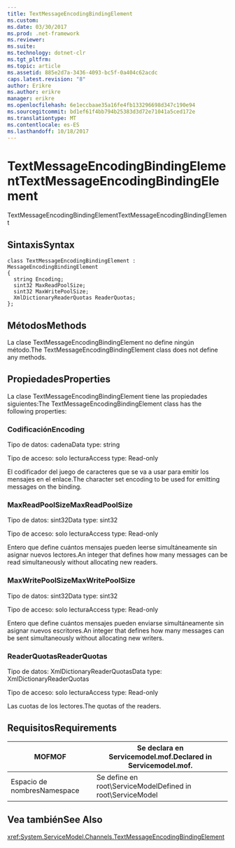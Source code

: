 ```yaml
---
title: TextMessageEncodingBindingElement
ms.custom: 
ms.date: 03/30/2017
ms.prod: .net-framework
ms.reviewer: 
ms.suite: 
ms.technology: dotnet-clr
ms.tgt_pltfrm: 
ms.topic: article
ms.assetid: 885e2d7a-3436-4093-bc5f-0a404c62acdc
caps.latest.revision: "8"
author: Erikre
ms.author: erikre
manager: erikre
ms.openlocfilehash: 6e1eccbaae35a16fe4fb133296698d347c190e94
ms.sourcegitcommit: bd1ef61f4bb794b25383d3d72e71041a5ced172e
ms.translationtype: MT
ms.contentlocale: es-ES
ms.lasthandoff: 10/18/2017
---
```

# <a name="textmessageencodingbindingelement"></a><span data-ttu-id="152d3-102">TextMessageEncodingBindingElement</span><span class="sxs-lookup"><span data-stu-id="152d3-102">TextMessageEncodingBindingElement</span></span>
<span data-ttu-id="152d3-103">TextMessageEncodingBindingElement</span><span class="sxs-lookup"><span data-stu-id="152d3-103">TextMessageEncodingBindingElement</span></span>  
  
## <a name="syntax"></a><span data-ttu-id="152d3-104">Sintaxis</span><span class="sxs-lookup"><span data-stu-id="152d3-104">Syntax</span></span>  
  
```  
class TextMessageEncodingBindingElement : MessageEncodingBindingElement  
{  
  string Encoding;  
  sint32 MaxReadPoolSize;  
  sint32 MaxWritePoolSize;  
  XmlDictionaryReaderQuotas ReaderQuotas;  
};  
```  
  
## <a name="methods"></a><span data-ttu-id="152d3-105">Métodos</span><span class="sxs-lookup"><span data-stu-id="152d3-105">Methods</span></span>  
 <span data-ttu-id="152d3-106">La clase TextMessageEncodingBindingElement no define ningún método.</span><span class="sxs-lookup"><span data-stu-id="152d3-106">The TextMessageEncodingBindingElement class does not define any methods.</span></span>  
  
## <a name="properties"></a><span data-ttu-id="152d3-107">Propiedades</span><span class="sxs-lookup"><span data-stu-id="152d3-107">Properties</span></span>  
 <span data-ttu-id="152d3-108">La clase TextMessageEncodingBindingElement tiene las propiedades siguientes:</span><span class="sxs-lookup"><span data-stu-id="152d3-108">The TextMessageEncodingBindingElement class has the following properties:</span></span>  
  
### <a name="encoding"></a><span data-ttu-id="152d3-109">Codificación</span><span class="sxs-lookup"><span data-stu-id="152d3-109">Encoding</span></span>  
 <span data-ttu-id="152d3-110">Tipo de datos: cadena</span><span class="sxs-lookup"><span data-stu-id="152d3-110">Data type: string</span></span>  
  
 <span data-ttu-id="152d3-111">Tipo de acceso: solo lectura</span><span class="sxs-lookup"><span data-stu-id="152d3-111">Access type: Read-only</span></span>  
  
 <span data-ttu-id="152d3-112">El codificador del juego de caracteres que se va a usar para emitir los mensajes en el enlace.</span><span class="sxs-lookup"><span data-stu-id="152d3-112">The character set encoding to be used for emitting messages on the binding.</span></span>  
  
### <a name="maxreadpoolsize"></a><span data-ttu-id="152d3-113">MaxReadPoolSize</span><span class="sxs-lookup"><span data-stu-id="152d3-113">MaxReadPoolSize</span></span>  
 <span data-ttu-id="152d3-114">Tipo de datos: sint32</span><span class="sxs-lookup"><span data-stu-id="152d3-114">Data type: sint32</span></span>  
  
 <span data-ttu-id="152d3-115">Tipo de acceso: solo lectura</span><span class="sxs-lookup"><span data-stu-id="152d3-115">Access type: Read-only</span></span>  
  
 <span data-ttu-id="152d3-116">Entero que define cuántos mensajes pueden leerse simultáneamente sin asignar nuevos lectores.</span><span class="sxs-lookup"><span data-stu-id="152d3-116">An integer that defines how many messages can be read simultaneously without allocating new readers.</span></span>  
  
### <a name="maxwritepoolsize"></a><span data-ttu-id="152d3-117">MaxWritePoolSize</span><span class="sxs-lookup"><span data-stu-id="152d3-117">MaxWritePoolSize</span></span>  
 <span data-ttu-id="152d3-118">Tipo de datos: sint32</span><span class="sxs-lookup"><span data-stu-id="152d3-118">Data type: sint32</span></span>  
  
 <span data-ttu-id="152d3-119">Tipo de acceso: solo lectura</span><span class="sxs-lookup"><span data-stu-id="152d3-119">Access type: Read-only</span></span>  
  
 <span data-ttu-id="152d3-120">Entero que define cuántos mensajes pueden enviarse simultáneamente sin asignar nuevos escritores.</span><span class="sxs-lookup"><span data-stu-id="152d3-120">An integer that defines how many messages can be sent simultaneously without allocating new writers.</span></span>  
  
### <a name="readerquotas"></a><span data-ttu-id="152d3-121">ReaderQuotas</span><span class="sxs-lookup"><span data-stu-id="152d3-121">ReaderQuotas</span></span>  
 <span data-ttu-id="152d3-122">Tipo de datos: XmlDictionaryReaderQuotas</span><span class="sxs-lookup"><span data-stu-id="152d3-122">Data type: XmlDictionaryReaderQuotas</span></span>  
  
 <span data-ttu-id="152d3-123">Tipo de acceso: solo lectura</span><span class="sxs-lookup"><span data-stu-id="152d3-123">Access type: Read-only</span></span>  
  
 <span data-ttu-id="152d3-124">Las cuotas de los lectores.</span><span class="sxs-lookup"><span data-stu-id="152d3-124">The quotas of the readers.</span></span>  
  
## <a name="requirements"></a><span data-ttu-id="152d3-125">Requisitos</span><span class="sxs-lookup"><span data-stu-id="152d3-125">Requirements</span></span>  
  
|<span data-ttu-id="152d3-126">MOF</span><span class="sxs-lookup"><span data-stu-id="152d3-126">MOF</span></span>|<span data-ttu-id="152d3-127">Se declara en Servicemodel.mof.</span><span class="sxs-lookup"><span data-stu-id="152d3-127">Declared in Servicemodel.mof.</span></span>|  
|---------|-----------------------------------|  
|<span data-ttu-id="152d3-128">Espacio de nombres</span><span class="sxs-lookup"><span data-stu-id="152d3-128">Namespace</span></span>|<span data-ttu-id="152d3-129">Se define en root\ServiceModel</span><span class="sxs-lookup"><span data-stu-id="152d3-129">Defined in root\ServiceModel</span></span>|  
  
## <a name="see-also"></a><span data-ttu-id="152d3-130">Vea también</span><span class="sxs-lookup"><span data-stu-id="152d3-130">See Also</span></span>  
 <xref:System.ServiceModel.Channels.TextMessageEncodingBindingElement>
